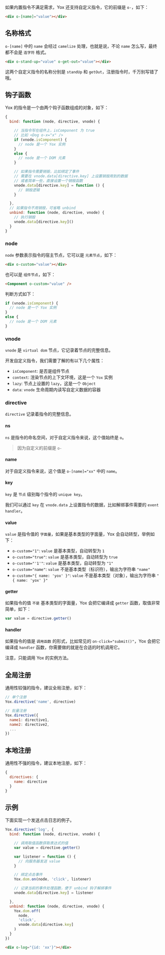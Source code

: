如果内置指令不满足需求，Yox 还支持自定义指令，它的前缀是 `o-`，如下：

```html
<div o-[name]="value"></div>
```

## 名称格式

`o-[name]` 中的 `name` 会经过 `camelize` 处理，也就是说，不论 `name` 怎么写，最终都不会是 `连字符` 格式。

```html
<div o-stand-up="value" o-get-out="value"></div>
```

这两个自定义指令的名称分别是 `standUp` 和  `getOut`，注册指令时，千万别写错了哦。


## 钩子函数

Yox 的指令是一个由两个钩子函数组成的对象，如下：

```js
{
  bind: function (node, directive, vnode) {

    // 当指令写在组件上，isComponent 为 true
    // 比如 <Dog o-x="x" />
    if (vnode.isComponent) {
      // node 是一个 Yox 实例
    }
    else {
      // node 是一个 DOM 元素
    }

    // 如果指令需要销毁，比如绑定了事件
    // 需要在 vnode.data[directive.key] 上设置销毁用到的数据
    // 或者简单一些，直接设置一个销毁函数
    vnode.data[directive.key] = function () {
      // 销毁逻辑
    }

  },
  // 如果指令不用销毁，可省略 unbind
  unbind: function (node, directive, vnode) {
    // 执行销毁
    vnode.data[directive.key]()
  }
}
```

### node

`node` 参数表示指令的宿主节点，它可以是 `元素节点`，如下：

```html
<div o-custom="value"></div>
```

也可以是 `组件节点`，如下：

```html
<Component o-custom="value" />
```

判断方式如下：

```js
if (vnode.isComponent) {
  // node 是一个 Yox 实例
}
else {
  // node 是一个 DOM 元素
}
```

### vnode

`vnode` 是 `virtual dom` 节点，它记录着节点的完整信息。

开发自定义指令，我们需要了解的有以下几个属性：

* `isComponent`: 是否是组件节点
* `context`: 渲染节点的上下文环境，这是一个 `Yox` 实例
* `lazy`: 节点上设置的 `lazy`，这是一个 `Object`
* `data`: `vnode` 生命周期内读写自定义数据的容器

### directive

`directive` 记录着指令的完整信息。

#### ns

`ns` 是指令的命名空间，对于自定义指令来说，这个值始终是 `o`。

> 因为自定义的前缀是 `o-`

#### name

对于自定义指令来说，这个值是 `o-[name]="xx"` 中的 `name`。

#### key

`key` 是 `节点` 级别每个指令的 `unique key`。

我们可以通过 `key` 在 `vnode.data` 上设置指令的数据，比如解绑事件需要的 `event handler`。

#### value

`value` 是指令值的 `字面量`，如果是基本类型的字面量，Yox 会自动转型，举例如下：

* `o-custom="1"`: `value` 是基本类型，自动转型为 `1`
* `o-custom="true"`: `value` 是基本类型，自动转型为 `true`
* `o-custom="'1'"`: `value` 是基本类型，自动转型为 `"1"`
* `o-custom="name"`: `value` 不是基本类型（标识符），输出为字符串 `"name"`
* `o-custom="{ name: 'yox' }"`: `value` 不是基本类型（对象），输出为字符串 `"{ name: 'yox' }"`

#### getter

如果指令的值 `不是` 基本类型的字面量，Yox 会把它编译成 `getter` 函数，取值非常简单，如下：

```js
var value = directive.getter()
```

#### handler

如果指令的值是 `调用函数` 的形式，比如常见的 `on-click="submit()"`，Yox 会把它编译成 `handler` 函数，你需要做的就是在合适的时机调用它。

注意，只能调用 Yox 的实例方法。

## 全局注册

通用性较强的指令，建议全局注册，如下：

```js
// 单个注册
Yox.directive('name', directive)

// 批量注册
Yox.directive({
  name1: directive1,
  name2: directive2,
  ...
})
```

## 本地注册

通用性不强的指令，建议本地注册，如下：

```js
{
  directives: {
    name: directive
  }
}
```

## 示例

下面实现一个发送点击日志的例子。

```js
Yox.directive('log', {
  bind: function (node, directive, vnode) {

    // 调用取值函数获取表达式的值
    var value = directive.getter()

    var listener = function () {
      // 向服务器发送 value
    }

    // 绑定点击事件
    Yox.dom.on(node, 'click', listener)

    // 记录当前的事件处理函数，便于 unbind 钩子解绑事件
    vnode.data[directive.key] = listener

  },
  unbind: function (node, directive, vnode) {
    Yox.dom.off(
      node,
      'click',
      vnode.data[directive.key]
    )
  }
})
```

```html
<div o-log="{id: 'xx'}"></div>
```



